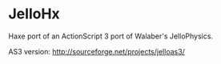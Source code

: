 JelloHx
=======

Haxe port of an ActionScript 3 port of Walaber's JelloPhysics.

AS3 version: http://sourceforge.net/projects/jelloas3/
